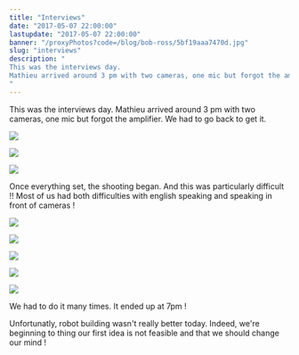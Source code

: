 ```yaml
---
title: "Interviews"
date: "2017-05-07 22:00:00"
lastupdate: "2017-05-07 22:00:00"
banner: "/proxyPhotos?code=/blog/bob-ross/5bf19aaa7470d.jpg"
slug: "interviews"
description: " 
This was the interviews day.
Mathieu arrived around 3 pm with two cameras, one mic but forgot the amplifier. We had to go back to get it.
"
---
```

This was the interviews day.
Mathieu arrived around 3 pm with two cameras, one mic but forgot the amplifier. We had to go back to get it.

![](/proxyPhotos?code=/blog/bob-ross/5bf199d50b8a0.jpg)

![](/proxyPhotos?code=/blog/bob-ross/5bf199ec6f214.jpg)

![](/proxyPhotos?code=/blog/bob-ross/5bf199f9af8f9.jpg)

Once everything set, the shooting began.
And this was particularly difficult !!
Most of us had both difficulties with english speaking and speaking in front of cameras !

![](/proxyPhotos?code=/blog/bob-ross/5bf19a392ce93.jpg)

![](/proxyPhotos?code=/blog/bob-ross/5bf19aaa7470d.jpg)

![](/proxyPhotos?code=/blog/bob-ross/5bf19ac905567.jpg)

![](/proxyPhotos?code=/blog/bob-ross/5bf19ae01e649.jpg)

![](/proxyPhotos?code=/blog/bob-ross/5bf19af4352ef.jpg)

We had to do it many times. 
It ended up at 7pm !

Unfortunatly, robot building wasn't really better today. Indeed, we're beginning to thing our first idea is not feasible and that we should change our mind !

    